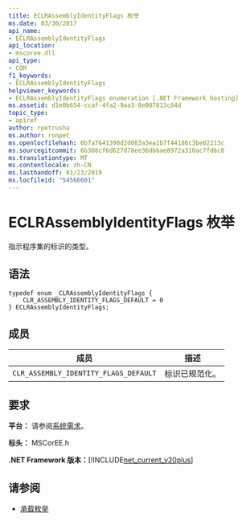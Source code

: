 ```yaml
---
title: ECLRAssemblyIdentityFlags 枚举
ms.date: 03/30/2017
api_name:
- ECLRAssemblyIdentityFlags
api_location:
- mscoree.dll
api_type:
- COM
f1_keywords:
- ECLRAssemblyIdentityFlags
helpviewer_keywords:
- ECLRAssemblyIdentityFlags enumeration [.NET Framework hosting]
ms.assetid: d1e0b654-ccaf-4fa2-9aa3-8e007813c84d
topic_type:
- apiref
author: rpetrusha
ms.author: ronpet
ms.openlocfilehash: 6b7a7641398d2d083a3ea1b7f44186c3be02213c
ms.sourcegitcommit: 6b308cf6d627d78ee36dbbae8972a310ac7fd6c8
ms.translationtype: MT
ms.contentlocale: zh-CN
ms.lasthandoff: 01/23/2019
ms.locfileid: "54566601"
---
```

# <a name="eclrassemblyidentityflags-enumeration"></a>ECLRAssemblyIdentityFlags 枚举
指示程序集的标识的类型。  
  
## <a name="syntax"></a>语法  
  
```  
typedef enum _CLRAssemblyIdentityFlags {  
    CLR_ASSEMBLY_IDENTITY_FLAGS_DEFAULT = 0  
} ECLRAssemblyIdentityFlags;  
```  
  
## <a name="members"></a>成员  
  
|成员|描述|  
|------------|-----------------|  
|`CLR_ASSEMBLY_IDENTITY_FLAGS_DEFAULT`|标识已规范化。|  
  
## <a name="requirements"></a>要求  
 **平台：** 请参阅[系统需求](../../../../docs/framework/get-started/system-requirements.md)。  
  
 **标头：** MSCorEE.h  
  
 **.NET Framework 版本：**[!INCLUDE[net_current_v20plus](../../../../includes/net-current-v20plus-md.md)]  
  
## <a name="see-also"></a>请参阅
- [承载枚举](../../../../docs/framework/unmanaged-api/hosting/hosting-enumerations.md)
